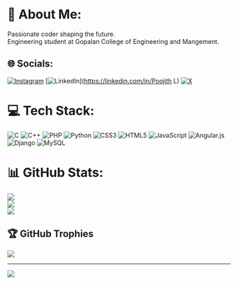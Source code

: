 # 💫 About Me:
Passionate coder shaping the future.<br>Engineering student at Gopalan College of Engineering and Mangement.


## 🌐 Socials:
[![Instagram](https://img.shields.io/badge/Instagram-%23E4405F.svg?logo=Instagram&logoColor=white)](https://instagram.com/poojith.l) [![LinkedIn](https://img.shields.io/badge/LinkedIn-%230077B5.svg?logo=linkedin&logoColor=white)](https://linkedin.com/in/Poojith L) [![X](https://img.shields.io/badge/X-black.svg?logo=X&logoColor=white)](https://x.com/@poojith_l) 

# 💻 Tech Stack:
![C](https://img.shields.io/badge/c-%2300599C.svg?style=plastic&logo=c&logoColor=white) ![C++](https://img.shields.io/badge/c++-%2300599C.svg?style=plastic&logo=c%2B%2B&logoColor=white) ![PHP](https://img.shields.io/badge/php-%23777BB4.svg?style=plastic&logo=php&logoColor=white) ![Python](https://img.shields.io/badge/python-3670A0?style=plastic&logo=python&logoColor=ffdd54) ![CSS3](https://img.shields.io/badge/css3-%231572B6.svg?style=plastic&logo=css3&logoColor=white) ![HTML5](https://img.shields.io/badge/html5-%23E34F26.svg?style=plastic&logo=html5&logoColor=white) ![JavaScript](https://img.shields.io/badge/javascript-%23323330.svg?style=plastic&logo=javascript&logoColor=%23F7DF1E) ![Angular.js](https://img.shields.io/badge/angular.js-%23E23237.svg?style=plastic&logo=angularjs&logoColor=white) ![Django](https://img.shields.io/badge/django-%23092E20.svg?style=plastic&logo=django&logoColor=white) ![MySQL](https://img.shields.io/badge/mysql-4479A1.svg?style=plastic&logo=mysql&logoColor=white)
# 📊 GitHub Stats:
![](https://github-readme-stats.vercel.app/api?username=Poojith-L&theme=dark&hide_border=true&include_all_commits=true&count_private=true)<br/>
![](https://github-readme-streak-stats.herokuapp.com/?user=Poojith-L&theme=dark&hide_border=true)<br/>
![](https://github-readme-stats.vercel.app/api/top-langs/?username=Poojith-L&theme=dark&hide_border=true&include_all_commits=true&count_private=true&layout=compact)

## 🏆 GitHub Trophies
![](https://github-profile-trophy.vercel.app/?username=Poojith-L&theme=radical&no-frame=true&no-bg=true&margin-w=4)

---
[![](https://visitcount.itsvg.in/api?id=Poojith-L&icon=0&color=0)](https://visitcount.itsvg.in)

<!-- Proudly created with GPRM ( https://gprm.itsvg.in ) -->
